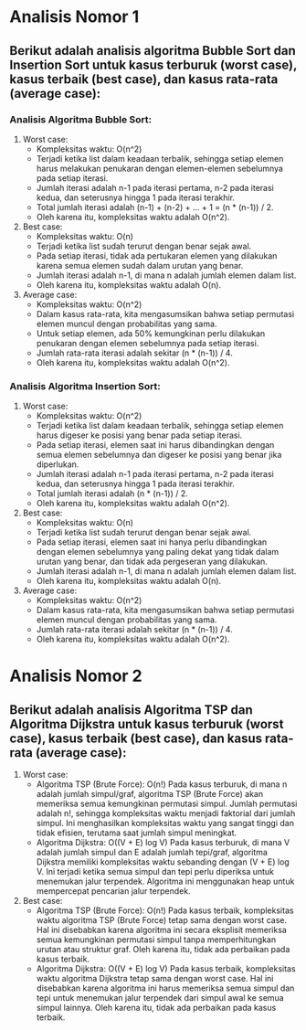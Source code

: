 # Analisis Nomor 1

## Berikut adalah analisis algoritma Bubble Sort dan Insertion Sort untuk kasus terburuk (worst case), kasus terbaik (best case), dan kasus rata-rata (average case):

### Analisis Algoritma Bubble Sort:

1. Worst case:
	- Kompleksitas waktu: O(n^2)
	- Terjadi ketika list dalam keadaan terbalik, sehingga setiap elemen harus melakukan penukaran dengan elemen-elemen sebelumnya pada setiap iterasi.
	- Jumlah iterasi adalah n-1 pada iterasi pertama, n-2 pada iterasi kedua, dan seterusnya hingga 1 pada iterasi terakhir.
	- Total jumlah iterasi adalah (n-1) + (n-2) + ... + 1 = (n * (n-1)) / 2.
	- Oleh karena itu, kompleksitas waktu adalah O(n^2).
2. Best case:
	- Kompleksitas waktu: O(n)
	- Terjadi ketika list sudah terurut dengan benar sejak awal.
	- Pada setiap iterasi, tidak ada pertukaran elemen yang dilakukan karena semua elemen sudah dalam urutan yang benar.
	- Jumlah iterasi adalah n-1, di mana n adalah jumlah elemen dalam list.
	- Oleh karena itu, kompleksitas waktu adalah O(n).
3. Average case:
	- Kompleksitas waktu: O(n^2)
	- Dalam kasus rata-rata, kita mengasumsikan bahwa setiap permutasi elemen muncul dengan probabilitas yang sama.
	- Untuk setiap elemen, ada 50% kemungkinan perlu dilakukan penukaran dengan elemen sebelumnya pada setiap iterasi.
	- Jumlah rata-rata iterasi adalah sekitar (n * (n-1)) / 4.
	- Oleh karena itu, kompleksitas waktu adalah O(n^2).

### Analisis Algoritma Insertion Sort:

1. Worst case:
	- Kompleksitas waktu: O(n^2)
	- Terjadi ketika list dalam keadaan terbalik, sehingga setiap elemen harus digeser ke posisi yang benar pada setiap iterasi.
	- Pada setiap iterasi, elemen saat ini harus dibandingkan dengan semua elemen sebelumnya dan digeser ke posisi yang benar jika diperlukan.
	- Jumlah iterasi adalah n-1 pada iterasi pertama, n-2 pada iterasi kedua, dan seterusnya hingga 1 pada iterasi terakhir.
	- Total jumlah iterasi adalah (n * (n-1)) / 2.
	- Oleh karena itu, kompleksitas waktu adalah O(n^2).
2. Best case:
	- Kompleksitas waktu: O(n)
	- Terjadi ketika list sudah terurut dengan benar sejak awal.
	- Pada setiap iterasi, elemen saat ini hanya perlu dibandingkan dengan elemen sebelumnya yang paling dekat yang tidak dalam urutan yang benar, dan tidak ada pergeseran yang dilakukan.
	- Jumlah iterasi adalah n-1, di mana n adalah jumlah elemen dalam list.
	- Oleh karena itu, kompleksitas waktu adalah O(n).
3. Average case:
	- Kompleksitas waktu: O(n^2)
	- Dalam kasus rata-rata, kita mengasumsikan bahwa setiap permutasi elemen muncul dengan probabilitas yang sama.
	- Jumlah rata-rata iterasi adalah sekitar (n * (n-1)) / 4.
	- Oleh karena itu, kompleksitas waktu adalah O(n^2).

# Analisis Nomor 2

## Berikut adalah analisis Algoritma TSP dan Algoritma Dijkstra untuk kasus terburuk (worst case), kasus terbaik (best case), dan kasus rata-rata (average case):

1. Worst case:
    - Algoritma TSP (Brute Force): O(n!)
        Pada kasus terburuk, di mana n adalah jumlah simpul/graf, algoritma TSP (Brute Force) akan memeriksa semua kemungkinan permutasi simpul. Jumlah permutasi adalah n!, sehingga kompleksitas waktu menjadi faktorial dari jumlah simpul. Ini menghasilkan kompleksitas waktu yang sangat tinggi dan tidak efisien, terutama saat jumlah simpul meningkat.
    - Algoritma Dijkstra: O((V + E) log V)
        Pada kasus terburuk, di mana V adalah jumlah simpul dan E adalah jumlah tepi/graf, algoritma Dijkstra memiliki kompleksitas waktu sebanding dengan (V + E) log V. Ini terjadi ketika semua simpul dan tepi perlu diperiksa untuk menemukan jalur terpendek. Algoritma ini menggunakan heap untuk mempercepat pencarian jalur terpendek.
2. Best case:
    - Algoritma TSP (Brute Force): O(n!)
        Pada kasus terbaik, kompleksitas waktu algoritma TSP (Brute Force) tetap sama dengan worst case. Hal ini disebabkan karena algoritma ini secara eksplisit memeriksa semua kemungkinan permutasi simpul tanpa memperhitungkan urutan atau struktur graf. Oleh karena itu, tidak ada perbaikan pada kasus terbaik.
    - Algoritma Dijkstra: O((V + E) log V)
        Pada kasus terbaik, kompleksitas waktu algoritma Dijkstra tetap sama dengan worst case. Hal ini disebabkan karena algoritma ini harus memeriksa semua simpul dan tepi untuk menemukan jalur terpendek dari simpul awal ke semua simpul lainnya. Oleh karena itu, tidak ada perbaikan pada kasus terbaik.
